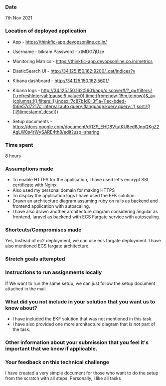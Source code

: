 ### Date
7th Nov 2021
### Location of deployed application

- App - https://thinkfic-app.devopsonline.co.in/

- Username - bikram  Password - xtMDG7jUze

- Monitoring Matrics - https://thinkfic-app.devopsonline.co.in/metrics

- ElasticSearch UI - http://34.125.150.162:9200/_cat/indices?v

- Kibana dashboard - http://34.125.150.162:5601/

- Kibana logs - http://34.125.150.162:5601/app/discover#/?_g=(filters:!(),refreshInterval:(pause:!t,value:0),time:(from:now-15m,to:now))&_a=(columns:!(),filters:!(),index:'7c87b1d0-3f1a-11ec-bded-fb6e57d7217c',interval:auto,query:(language:kuery,query:''),sort:!(!('@timestamp',desc)))

- Setup documents - https://docs.google.com/document/d/1Z9_EHD8VtutKU8ed6JnpQKgZ2AgLW0s4rWySARE4th8/edit?usp=sharing

### Time spent
8 hours 
### Assumptions made
- To enable HTTPS for the application, I have used let's encrypt SSL certificate with Nginx.
- Also used my personal domain for making HTTPS
- To display the application logs I have used the EFK solution.
- Drawn an architecture diagram assuming ruby on rails as backend and frontend application with autoscaling.
- I have also drawn another architecture diagram considering angular as frontend, laravel as backend with ECS Fargate service with autoscaling. 

### Shortcuts/Compromises made
Yes, Instead of ec2 deployment, we can use ecs fargate deployment. I have also mentioned ECS fargate architecture.
### Stretch goals attempted

### Instructions to run assignments locally
If We want to run the same setup, we can just follow the setup document attached in the mail.
### What did you not include in your solution that you want us to know about?
- I have included the EKF solution that was not mentioned in this task.
- I have also provided one more architecture diagram that is not part of the task.

### Other information about your submission that you feel it's important that we know if applicable.
### Your feedback on this technical challenge

I have created a very simple document for those who want to do the setup from the scratch with all steps.
Personally, I like all tasks
